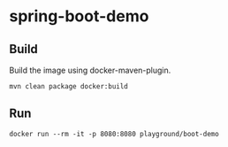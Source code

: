 spring-boot-demo
================

## Build

Build the image using docker-maven-plugin.

    mvn clean package docker:build

## Run

    docker run --rm -it -p 8080:8080 playground/boot-demo
